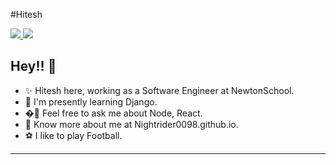 #Hitesh

<p>
  
  <a href="https://www.linkedin.com/in/hitesh-choudhary-6472abaa/">
    <img src="https://img.shields.io/badge/-anshumanv12-blue?style=flat-square&logo=Linkedin&logoColor=white&link=https://www.linkedin.com/in/hitesh-choudhary-6472abaa/">
  <a/>
   <a href="mailto:hitesh0811999@gmail.com">
    <img src="https://img.shields.io/badge/-me@anshumanv.dev-c14438?style=flat-square&logo=Gmail&logoColor=white&link=mailto:hitesh0811999@gmail.com">
   <a/>
</p>
    
Hey!! 👋
-------
- ✨ Hitesh here, working as a Software Engineer at NewtonSchool.
- 🌱 I'm presently learning Django.
- �💬  Feel free to ask me about Node, React.
- 🍎 Know more about me at Nightrider0098.github.io.
- ⚽ I like to play Football.
-------
